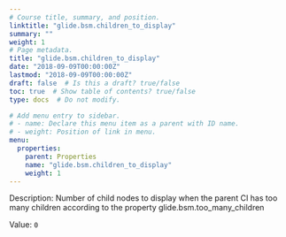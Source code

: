 ```yaml
---
# Course title, summary, and position.
linktitle: "glide.bsm.children_to_display"
summary: ""
weight: 1
# Page metadata.
title: "glide.bsm.children_to_display"
date: "2018-09-09T00:00:00Z"
lastmod: "2018-09-09T00:00:00Z"
draft: false  # Is this a draft? true/false
toc: true  # Show table of contents? true/false
type: docs  # Do not modify.

# Add menu entry to sidebar.
# - name: Declare this menu item as a parent with ID name.
# - weight: Position of link in menu.
menu:
  properties:
    parent: Properties
    name: "glide.bsm.children_to_display"
    weight: 1
---
```


Description: Number of child nodes to display when the parent CI has too many children according to the property glide.bsm.too_many_children


Value: `0`